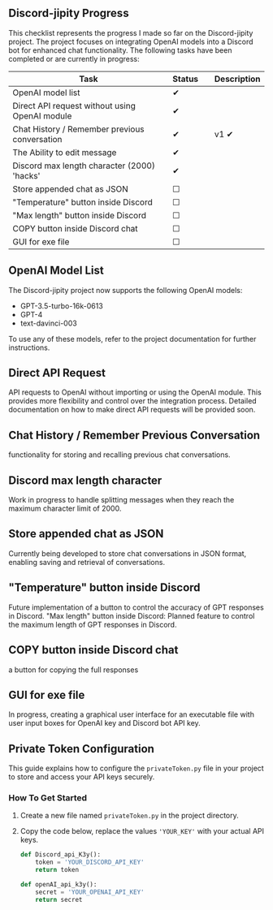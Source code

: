 ## Discord-jipity Progress
This checklist represents the progress I made so far on the Discord-jipity project. The project focuses on integrating OpenAI models into a Discord bot for enhanced chat functionality. The following tasks have been completed or are currently in progress:


| Task                                         | Status |            | Description |
|----------------------------------------------|--------|------------|-------------|
| OpenAI model list                             | &#10004;     |
| Direct API request without using OpenAI module| &#10004;     |
| Chat History / Remember previous conversation | &#10004;     |      | v1 &#10004;
| The Ability to edit message                   | &#10004;     |
| Discord max length character (2000) 'hacks'   | &#10004;     |
| Store appended chat as JSON                   | &#9744;     |
| "Temperature" button inside Discord           | &#9744;     |
| "Max length" button inside Discord            | &#9744;     |
| COPY button inside Discord chat               | &#9744;     |
| GUI for exe file                              | &#9744;     |

## OpenAI Model List

The Discord-jipity project now supports the following OpenAI models:

- GPT-3.5-turbo-16k-0613
- GPT-4
- text-davinci-003

To use any of these models, refer to the project documentation for further instructions.

## Direct API Request

API requests to OpenAI without importing or using the OpenAI module. This provides more flexibility and control over the integration process. Detailed documentation on how to make direct API requests will be provided soon.

## Chat History / Remember Previous Conversation

functionality for storing and recalling previous chat conversations.

## Discord max length character
Work in progress to handle splitting messages when they reach the maximum character limit of 2000.

## Store appended chat as JSON
Currently being developed to store chat conversations in JSON format, enabling saving and retrieval of conversations.

## "Temperature" button inside Discord
Future implementation of a button to control the accuracy of GPT responses in Discord.
"Max length" button inside Discord: Planned feature to control the maximum length of GPT responses in Discord.

## COPY button inside Discord chat 
a button for copying the full responses

## GUI for exe file
 In progress, creating a graphical user interface for an executable file with user input boxes for OpenAI key and Discord bot API key.


## Private Token Configuration

This guide explains how to configure the `privateToken.py` file in your project to store and access your API keys securely.

### How To Get Started

1. Create a new file named `privateToken.py` in the project directory.

2. Copy the code below, replace the values `'YOUR_KEY'` with your actual API keys.

   ```python
   def Discord_api_K3y():
       token = 'YOUR_DISCORD_API_KEY'
       return token

   def openAI_api_k3y():
       secret = 'YOUR_OPENAI_API_KEY'
       return secret

